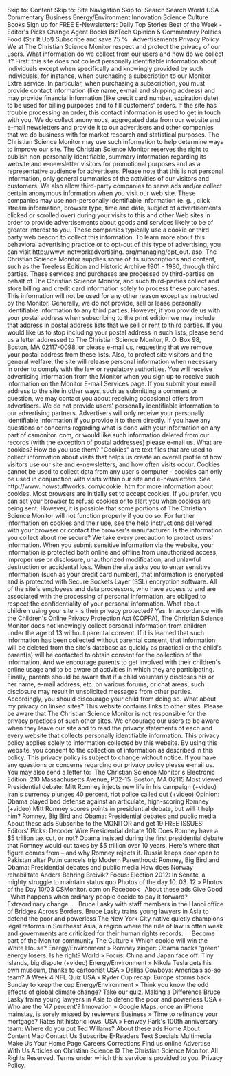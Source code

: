 Skip to: Content Skip to: Site Navigation Skip to: Search Search World USA Commentary Business Energy/Environment Innovation Science Culture Books Sign up for FREE E-Newsletters: Daily Top Stories Best of the Week - Editor's Picks Change Agent Books BizTech Opinion & Commentary Politics Food (Stir It Up!) Subscribe and save 75 %   Advertisements Privacy Policy We at The Christian Science Monitor respect and protect the privacy of our users. What information do we collect from our users and how do we collect it? First: this site does not collect personally identifiable information about individuals except when specifically and knowingly provided by such individuals, for instance, when purchasing a subscription to our Monitor Extra service. In particular, when purchasing a subscription, you must provide contact information (like name, e-mail and shipping address) and may provide financial information (like credit card number, expiration date) to be used for billing purposes and to fill customers' orders. If the site has trouble processing an order, this contact information is used to get in touch with you. We do collect anonymous, aggregated data from our website and e-mail newsletters and provide it to our advertisers and other companies that we do business with for market research and statistical purposes. The Christian Science Monitor may use such information to help determine ways to improve our site. The Christian Science Monitor reserves the right to publish non-personally identifiable, summary information regarding its website and e-newsletter visitors for promotional purposes and as a representative audience for advertisers. Please note that this is not personal information, only general summaries of the activities of our visitors and customers. We also allow third-party companies to serve ads and/or collect certain anonymous information when you visit our web site. These companies may use non-personally identifiable information (e. g. , click stream information, browser type, time and date, subject of advertisements clicked or scrolled over) during your visits to this and other Web sites in order to provide advertisements about goods and services likely to be of greater interest to you. These companies typically use a cookie or third party web beacon to collect this information. To learn more about this behavioral advertising practice or to opt-out of this type of advertising, you can visit http://www. networkadvertising. org/managing/opt\_out. asp. The Christian Science Monitor supplies some of its subscriptions and content, such as the Treeless Edition and Historic Archive 1901 - 1980, through third parties. These services and purchases are processed by third-parties on behalf of The Christian Science Monitor, and such third-parties collect and store billing and credit card information solely to process these purchases. This information will not be used for any other reason except as instructed by the Monitor. Generally, we do not provide, sell or lease personally identifiable information to any third parties. However, if you provide us with your postal address when subscribing to the print edition we may include that address in postal address lists that we sell or rent to third parties. If you would like us to stop including your postal address in such lists, please send us a letter addressed to The Christian Science Monitor, P. O. Box 98, Boston, MA 02117-0098, or please e-mail us, requesting that we remove your postal address from these lists. Also, to protect site visitors and the general welfare, the site will release personal information when necessary in order to comply with the law or regulatory authorities. You will receive advertising information from the Monitor when you sign up to receive such information on the Monitor E-mail Services page. If you submit your email address to the site in other ways, such as submitting a comment or question, we may contact you about receiving occasional offers from advertisers. We do not provide users' personally identifiable information to our advertising partners. Advertisers will only receive your personally identifiable information if you provide it to them directly. If you have any questions or concerns regarding what is done with your information on any part of csmonitor. com, or would like such information deleted from our records (with the exception of postal addresses) please e-mail us. What are cookies? How do you use them? "Cookies" are text files that are used to collect information about visits that helps us create an overall profile of how visitors use our site and e-newsletters, and how often visits occur. Cookies cannot be used to collect data from any user's computer - cookies can only be used in conjunction with visits within our site and e-newsletters. See http://www. howstuffworks. com/cookie. htm for more information about cookies. Most browsers are initially set to accept cookies. If you prefer, you can set your browser to refuse cookies or to alert you when cookies are being sent. However, it is possible that some portions of The Christian Science Monitor will not function properly if you do so. For further information on cookies and their use, see the help instructions delivered with your browser or contact the browser's manufacturer. Is the information you collect about me secure? We take every precaution to protect users' information. When you submit sensitive information via the website, your information is protected both online and offline from unauthorized access, improper use or disclosure, unauthorized modification, and unlawful destruction or accidental loss. When the site asks you to enter sensitive information (such as your credit card number), that information is encrypted and is protected with Secure Sockets Layer (SSL) encryption software. All of the site's employees and data processors, who have access to and are associated with the processing of personal information, are obliged to respect the confidentiality of your personal information. What about children using your site - is their privacy protected? Yes. In accordance with the Children's Online Privacy Protection Act (COPPA), The Christian Science Monitor does not knowingly collect personal information from children under the age of 13 without parental consent. If it is learned that such information has been collected without parental consent, that information will be deleted from the site's database as quickly as practical or the child's parent(s) will be contacted to obtain consent for the collection of the information. And we encourage parents to get involved with their children's online usage and to be aware of activities in which they are participating. Finally, parents should be aware that if a child voluntarily discloses his or her name, e-mail address, etc. on various forums, or chat areas, such disclosure may result in unsolicited messages from other parties. Accordingly, you should discourage your child from doing so. What about my privacy on linked sites? This website contains links to other sites. Please be aware that The Christian Science Monitor is not responsible for the privacy practices of such other sites. We encourage our users to be aware when they leave our site and to read the privacy statements of each and every website that collects personally identifiable information. This privacy policy applies solely to information collected by this website. By using this website, you consent to the collection of information as described in this policy. This privacy policy is subject to change without notice. If you have any questions or concerns regarding our privacy policy please e-mail us. You may also send a letter to:  The Christian Science Monitor's Electronic Edition  210 Massachusetts Avenue, P02-15  Boston, MA 02115 Most viewed Presidential debate: Mitt Romney injects new life in his campaign (+video) Iran's currency plunges 40 percent, riot police called out (+video) Opinion: Obama played bad defense against an articulate, high-scoring Romney (+video) Mitt Romney scores points in presidential debate, but will it help him? Romney, Big Bird and Obama: Presidential debates and public media About these ads Subscribe to the MONITOR and get 19 FREE ISSUES! Editors' Picks: Decoder Wire Presidential debate 101: Does Romney have a $5 trillion tax cut, or not? Obama insisted during the first presidential debate that Romney would cut taxes by $5 trillion over 10 years. Here's where that figure comes from – and why Romney rejects it. Russia keeps door open to Pakistan after Putin cancels trip Modern Parenthood: Romney, Big Bird and Obama: Presidential debates and public media How does Norway rehabilitate Anders Behring Breivik? Focus: Election 2012: In Senate, a mighty struggle to maintain status quo Photos of the day 10. 03. 12 » Photos of the Day 10/03 CSMonitor. com on Facebook   About these ads Give Good   What happens when ordinary people decide to pay it forward? Extraordinary change. . . Bruce Lasky with staff members in the Hanoi office of Bridges Across Borders. Bruce Lasky trains young lawyers in Asia to defend the poor and powerless The New York City native quietly champions legal reforms in Southeast Asia, a region where the rule of law is often weak and governments are criticized for their human rights records.     Become part of the Monitor community The Culture » Which cookie will win the White House? Energy/Environment » Romney zinger: Obama backs 'green' energy losers. Is he right? World » Focus: China and Japan face off: Tiny islands, big dispute (+video) Energy/Environment » Nikola Tesla gets his own museum, thanks to cartoonist USA » Dallas Cowboys: America’s so-so team? A Week 4 NFL Quiz USA » Ryder Cup recap: Europe storms back Sunday to keep the cup Energy/Environment » Think you know the odd effects of global climate change? Take our quiz. Making a Difference Bruce Lasky trains young lawyers in Asia to defend the poor and powerless USA » Who are the '47 percent'? Innovation » Google Maps, once an iPhone mainstay, is sorely missed by reviewers Business » Time to refinance your mortgage? Rates hit historic lows. USA » Fenway Park's 100th anniversary team: Where do you put Ted Willams? About these ads Home About Content Map Contact Us Subscribe E-Readers Text Specials Multimedia Make Us Your Home Page Careers Corrections Find us online Advertise With Us Articles on Christian Science © The Christian Science Monitor. All Rights Reserved. Terms under which this service is provided to you. Privacy Policy.